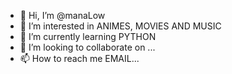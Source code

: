- 👋 Hi, I’m @manaLow
- 👀 I’m interested in ANIMES, MOVIES AND MUSIC
- 🌱 I’m currently learning PYTHON
- 💞️ I’m looking to collaborate on ...
- 📫 How to reach me EMAIL...

<!---
manaLow/manaLow is a ✨ special ✨ repository because its `README.md` (this file) appears on your GitHub profile.
You can click the Preview link to take a look at your changes.
--->
